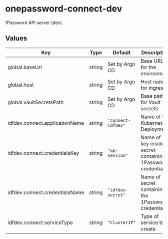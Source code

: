 # onepassword-connect-dev

1Password API server (dev)

## Values

| Key | Type | Default | Description |
|-----|------|---------|-------------|
| global.baseUrl | string | Set by Argo CD | Base URL for the environment |
| global.host | string | Set by Argo CD | Host name for ingress |
| global.vaultSecretsPath | string | Set by Argo CD | Base path for Vault secrets |
| idfdev.connect.applicationName | string | `"connect-idfdev"` | Name of the Kubernetes Deployment |
| idfdev.connect.credentialsKey | string | `"op-session"` | Name of key inside secret containing 1Password credentials |
| idfdev.connect.credentialsName | string | `"idfdev-secret"` | Name of secret containing the 1Password credentials |
| idfdev.connect.serviceType | string | `"ClusterIP"` | Type of service to create |
